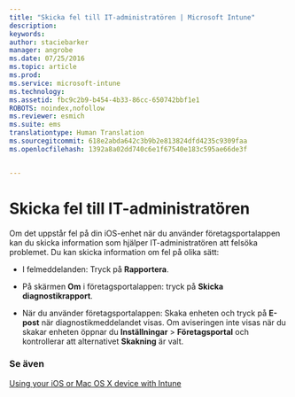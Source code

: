 ```yaml
---
title: "Skicka fel till IT-administratören | Microsoft Intune"
description: 
keywords: 
author: staciebarker
manager: angrobe
ms.date: 07/25/2016
ms.topic: article
ms.prod: 
ms.service: microsoft-intune
ms.technology: 
ms.assetid: fbc9c2b9-b454-4b33-86cc-650742bbf1e1
ROBOTS: noindex,nofollow
ms.reviewer: esmich
ms.suite: ems
translationtype: Human Translation
ms.sourcegitcommit: 618e2abda642c3b9b2e813824dfd4235c9309faa
ms.openlocfilehash: 1392a8a02dd740c6e1f67540e183c595ae66de3f


---
```



# Skicka fel till IT-administratören

Om det uppstår fel på din iOS-enhet när du använder företagsportalappen kan du skicka information som hjälper IT-administratören att felsöka problemet. Du kan skicka information om fel på olika sätt:

-   I felmeddelanden: Tryck på **Rapportera**.

-   På skärmen **Om** i företagsportalappen: tryck på **Skicka diagnostikrapport**.

-   När du använder företagsportalappen: Skaka enheten och tryck på **E-post** när diagnostikmeddelandet visas. Om aviseringen inte visas när du skakar enheten öppnar du **Inställningar** &gt; **Företagsportal** och kontrollerar att alternativet **Skakning** är valt.

### Se även
[Using your iOS or Mac OS X device with Intune](using-your-ios-or-mac-os-x-device-with-intune.md)



<!--HONumber=Jul16_HO4-->



